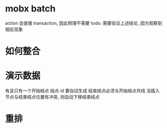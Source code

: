 # mobx batch

action 会直接 transaction, 因此照理不需要
todo: 需要验证上述结论, 因为观察到相反现象

# 如何整合

# 演示数据

有且只有一个开始结点
结点 id 要自动生成
结束结点必须与开始结点共线
当插入节点与结束结点位置有冲突, 则自动下移结束结点

# 重排
